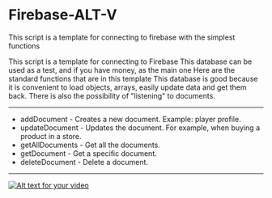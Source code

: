 # Firebase-ALT-V

This script is a template for connecting to firebase with the simplest functions

This script is a template for connecting to Firebase
This database can be used as a test, and if you have money, as the main one
Here are the standard functions that are in this template
This database is good because it is convenient to load objects, arrays, easily update data and get them back.
There is also the possibility of "listening" to documents.


------------


- addDocument - Creates a new document. Example: player profile.
- updateDocument - Updates the document. For example, when buying a product in a store.
- getAllDocuments - Get all the documents.
- getDocument - Get a specific document.
- deleteDocument - Delete a document.


------------



[![Alt text for your video](https://img.youtube.com/vi/w2S1I8dlOIs/0.jpg)](https://youtu.be/w2S1I8dlOIs)
